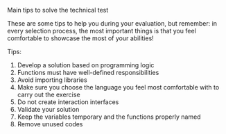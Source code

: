 Main tips to solve the technical test

These are some tips to help you during your evaluation, but remember: in every selection process, the most important things is that you feel comfortable to showcase the most of your abilities!

Tips:
1. Develop a solution based on programming logic
2. Functions must have well-defined responsibilities
3. Avoid importing libraries
4. Make sure you choose the language you feel most comfortable with to carry out the exercise
5. Do not create interaction interfaces
6. Validate your solution
7. Keep the variables temporary and the functions properly named
8. Remove unused codes
